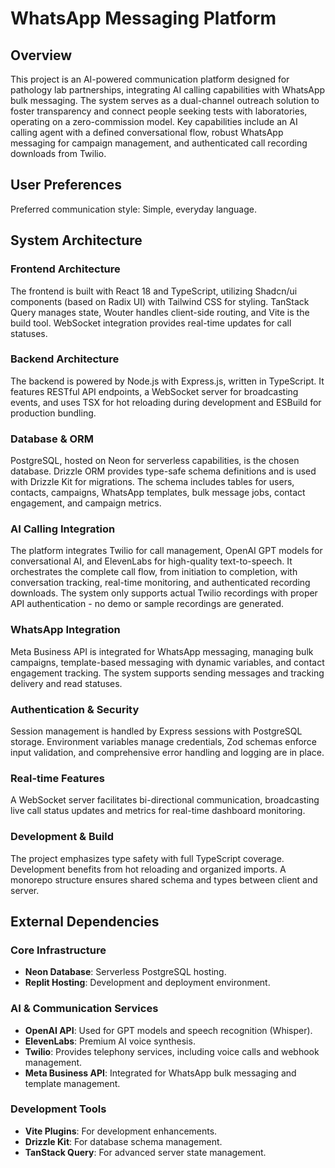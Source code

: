 # WhatsApp Messaging Platform

## Overview
This project is an AI-powered communication platform designed for pathology lab partnerships, integrating AI calling capabilities with WhatsApp bulk messaging. The system serves as a dual-channel outreach solution to foster transparency and connect people seeking tests with laboratories, operating on a zero-commission model. Key capabilities include an AI calling agent with a defined conversational flow, robust WhatsApp messaging for campaign management, and authenticated call recording downloads from Twilio.

## User Preferences
Preferred communication style: Simple, everyday language.

## System Architecture

### Frontend Architecture
The frontend is built with React 18 and TypeScript, utilizing Shadcn/ui components (based on Radix UI) with Tailwind CSS for styling. TanStack Query manages state, Wouter handles client-side routing, and Vite is the build tool. WebSocket integration provides real-time updates for call statuses.

### Backend Architecture
The backend is powered by Node.js with Express.js, written in TypeScript. It features RESTful API endpoints, a WebSocket server for broadcasting events, and uses TSX for hot reloading during development and ESBuild for production bundling.

### Database & ORM
PostgreSQL, hosted on Neon for serverless capabilities, is the chosen database. Drizzle ORM provides type-safe schema definitions and is used with Drizzle Kit for migrations. The schema includes tables for users, contacts, campaigns, WhatsApp templates, bulk message jobs, contact engagement, and campaign metrics.

### AI Calling Integration
The platform integrates Twilio for call management, OpenAI GPT models for conversational AI, and ElevenLabs for high-quality text-to-speech. It orchestrates the complete call flow, from initiation to completion, with conversation tracking, real-time monitoring, and authenticated recording downloads. The system only supports actual Twilio recordings with proper API authentication - no demo or sample recordings are generated.

### WhatsApp Integration
Meta Business API is integrated for WhatsApp messaging, managing bulk campaigns, template-based messaging with dynamic variables, and contact engagement tracking. The system supports sending messages and tracking delivery and read statuses.

### Authentication & Security
Session management is handled by Express sessions with PostgreSQL storage. Environment variables manage credentials, Zod schemas enforce input validation, and comprehensive error handling and logging are in place.

### Real-time Features
A WebSocket server facilitates bi-directional communication, broadcasting live call status updates and metrics for real-time dashboard monitoring.

### Development & Build
The project emphasizes type safety with full TypeScript coverage. Development benefits from hot reloading and organized imports. A monorepo structure ensures shared schema and types between client and server.

## External Dependencies

### Core Infrastructure
- **Neon Database**: Serverless PostgreSQL hosting.
- **Replit Hosting**: Development and deployment environment.

### AI & Communication Services
- **OpenAI API**: Used for GPT models and speech recognition (Whisper).
- **ElevenLabs**: Premium AI voice synthesis.
- **Twilio**: Provides telephony services, including voice calls and webhook management.
- **Meta Business API**: Integrated for WhatsApp bulk messaging and template management.

### Development Tools
- **Vite Plugins**: For development enhancements.
- **Drizzle Kit**: For database schema management.
- **TanStack Query**: For advanced server state management.